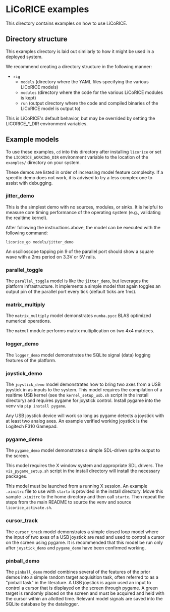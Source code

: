# LiCoRICE examples

This directory contains examples on how to use LiCoRICE.

## Directory structure

This examples directory is laid out similarly to how it might be used in a deployed system.

We recommend creating a directory structure in the following manner:

* `rig`
  * `models` (directory where the YAML files specifying the various LiCoRICE models)
  * `modules` (directory where the code for the various LiCoRICE modules is kept)
  * `run` (output directory where the code and compiled binaries of the LiCoRICE model is output to)

This is LiCoRICE's default behavior, but may be overrided by setting the LICORICE_*_DIR environment variables.

## Example models

To use these examples, `cd` into this directory after installing `licorice` or set the `LICORICE_WORKING_DIR` environment variable to the location of the `examples/` directory on your system.

These demos are listed in order of increasing model feature complexity.
If a specific demo does not work, it is advised to try a less complex one to assist with debugging.

### jitter\_demo

This is the simplest demo with no sources, modules, or sinks.
It is helpful to measure core timing performance of the operating system (e.g., validating the realtime kernel).

After following the instructions above, the model can be executed with the following command:

`licorice_go models/jitter_demo`

An oscilloscope tapping pin 9 of the parallel port should show a square wave with a 2ms period on 3.3V or 5V rails.

### parallel\_toggle

The `parallel_toggle` model is like the `jitter_demo`, but leverages the platform infrastructure.
It implements a simple model that again toggles an output pin of the parallel port every tick (default ticks are 1ms).

### matrix\_multiply

The `matrix_multiply` model demonstrates `numba.pycc` BLAS optimized numerical operations.

The `matmul` module performs matrix multiplication on two 4x4 matrices.

### logger\_demo

The `logger_demo` model demonstrates the SQLite signal (data) logging features of the platform.

### joystick\_demo

The `joystick_demo` model demonstrates how to bring two axes from a USB joystick in as inputs to the system.
This model requires the compilation of a realtime USB kernel (see the `kernel_setup_usb.sh` script in the install directory) and requires pygame for joystick control.
Install pygame into the venv via `pip install pygame`.

Any USB joystick device will work so long as pygame detects a joystick with at least two analog axes.
An example verified working joystick is the Logitech F310 Gamepad.

### pygame\_demo

The `pygame_demo` model demonstrates a simple SDL-driven sprite output to the screen.

This model requires the X window system and appropriate SDL drivers.
The `vis_pygame_setup.sh` script in the install directory will install the necessary packages.

This model must be launched from a running X session.
An example `.xinitrc` file to use with `startx` is provided in the install directory.
Move this sample `.xinitrc` to the home directory and then call `startx`.
Then repeat the steps from the main README to source the venv and source `licorice_activate.sh`.

### cursor\_track

The `cursor_track` model demonstrates a simple closed loop model where the input of two axes of a USB joystick are read and used to control a cursor on the screen using pygame.
It is recommended that this model be run only after `joystick_demo` and `pygame_demo` have been confirmed working.

### pinball\_demo

The `pinball_demo` model combines several of the features of the prior demos into a simple random target acquisition task, often referred to as a "pinball task" in the literature.
A USB joystick is again used an input to control a cursor that is displayed on the screen through pygame.
A green target is randomly placed on the screen and must be acquired and held with the cursor within an allotted time.
Relevant model signals are saved into the SQLite database by the datalogger.

